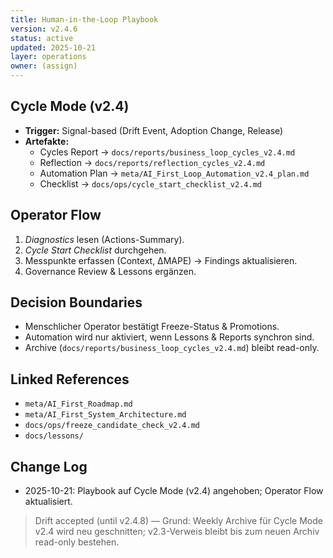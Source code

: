 ```yaml
---
title: Human-in-the-Loop Playbook
version: v2.4.6
status: active
updated: 2025-10-21
layer: operations
owner: (assign)
---
```


## Cycle Mode (v2.4)
- **Trigger:** Signal-based (Drift Event, Adoption Change, Release)
- **Artefakte:** 
  - Cycles Report → `docs/reports/business_loop_cycles_v2.4.md`
  - Reflection → `docs/reports/reflection_cycles_v2.4.md`
  - Automation Plan → `meta/AI_First_Loop_Automation_v2.4_plan.md`
  - Checklist → `docs/ops/cycle_start_checklist_v2.4.md`

## Operator Flow
1. *Diagnostics* lesen (Actions-Summary).
2. *Cycle Start Checklist* durchgehen.
3. Messpunkte erfassen (Context, ΔMAPE) → Findings aktualisieren.
4. Governance Review & Lessons ergänzen.

## Decision Boundaries
- Menschlicher Operator bestätigt Freeze-Status & Promotions.
- Automation wird nur aktiviert, wenn Lessons & Reports synchron sind.
- Archive (`docs/reports/business_loop_cycles_v2.4.md`) bleibt read-only.

## Linked References
- `meta/AI_First_Roadmap.md`
- `meta/AI_First_System_Architecture.md`
- `docs/ops/freeze_candidate_check_v2.4.md`
- `docs/lessons/`

## Change Log
- 2025-10-21: Playbook auf Cycle Mode (v2.4) angehoben; Operator Flow aktualisiert.

> Drift accepted (until v2.4.8) — Grund: Weekly Archive für Cycle Mode v2.4 wird neu geschnitten; v2.3-Verweis bleibt bis zum neuen Archiv read-only bestehen.
